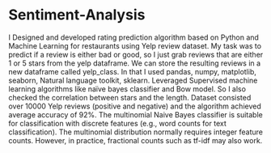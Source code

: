 # Sentiment-Analysis
I Designed and developed rating prediction algorithm based on 
Python and Machine Learning for restaurants using Yelp review dataset.
My task was to predict if a review is either bad or good, so I just grab reviews that are
either 1 or 5 stars from the yelp dataframe. We can store the resulting reviews in a new
dataframe called yelp_class. In that I used pandas, numpy, matplotlib, seaborn, Natural
language toolkit, sklearn. Leveraged Supervised machine learning algorithms like naïve bayes 
classifier and Bow model. So I also checked the correlation between stars and the length. Dataset 
consisted over 10000 Yelp reviews (positive and negative) and the algorithm achieved average 
accuracy of 92%. The multinomial Naive Bayes classifier is suitable for classification with 
discrete features (e.g., word counts for text classification). The multinomial distribution
normally requires integer feature 
counts. However, in practice, fractional counts such as tf-idf may also work.
